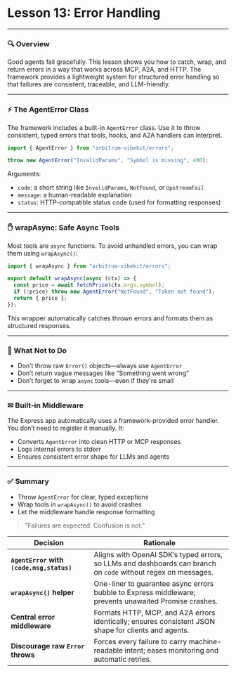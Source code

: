 # **Lesson 13: Error Handling**

---

### 🔍 Overview

Good agents fail gracefully. This lesson shows you how to catch, wrap, and return errors in a way that works across MCP, A2A, and HTTP. The framework provides a lightweight system for structured error handling so that failures are consistent, traceable, and LLM-friendly.

---

### ⚡ The AgentError Class

The framework includes a built-in `AgentError` class. Use it to throw consistent, typed errors that tools, hooks, and A2A handlers can interpret.

```ts
import { AgentError } from "arbitrum-vibekit/errors";

throw new AgentError("InvalidParams", "Symbol is missing", 400);
```

Arguments:

- `code`: a short string like `InvalidParams`, `NotFound`, or `UpstreamFail`
- `message`: a human-readable explanation
- `status`: HTTP-compatible status code (used for formatting responses)

---

### ✋ wrapAsync: Safe Async Tools

Most tools are `async` functions. To avoid unhandled errors, you can wrap them using `wrapAsync()`:

```ts
import { wrapAsync } from "arbitrum-vibekit/errors";

export default wrapAsync(async (ctx) => {
  const price = await fetchPrice(ctx.args.symbol);
  if (!price) throw new AgentError("NotFound", "Token not found");
  return { price };
});
```

This wrapper automatically catches thrown errors and formats them as structured responses.

---

### 🚫 What Not to Do

- Don’t throw raw `Error()` objects—always use `AgentError`
- Don’t return vague messages like “Something went wrong”
- Don’t forget to wrap `async` tools—even if they're small

---

### ✉ Built-in Middleware

The Express app automatically uses a framework-provided error handler. You don’t need to register it manually. It:

- Converts `AgentError` into clean HTTP or MCP responses
- Logs internal errors to stderr
- Ensures consistent error shape for LLMs and agents

---

### ✅ Summary

- Throw `AgentError` for clear, typed exceptions
- Wrap tools in `wrapAsync()` to avoid crashes
- Let the middleware handle response formatting

> "Failures are expected. Confusion is not."

| Decision                                  | Rationale                                                                                                     |
| ----------------------------------------- | ------------------------------------------------------------------------------------------------------------- |
| **`AgentError` with `(code,msg,status)`** | Aligns with OpenAI SDK’s typed errors, so LLMs and dashboards can branch on `code` without regex on messages. |
| **`wrapAsync()` helper**                  | One-liner to guarantee async errors bubble to Express middleware; prevents unawaited Promise crashes.         |
| **Central error middleware**              | Formats HTTP, MCP, and A2A errors identically; ensures consistent JSON shape for clients and agents.          |
| **Discourage raw `Error` throws**         | Forces every failure to carry machine-readable intent; eases monitoring and automatic retries.                |
